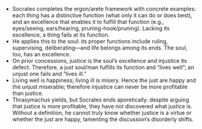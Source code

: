 - Socrates completes the ergon/arete framework with concrete examples: each thing has a distinctive function (what only it can do or does best), and an excellence that enables it to fulfill that function (e.g., eyes/seeing, ears/hearing, pruning-hook/pruning). Lacking its excellence, a thing fails at its function.
- He applies this to the soul: its proper functions include ruling, supervising, deliberating—and life belongs among its ends. The soul, too, has an excellence.
- On prior concessions, justice is the soul’s excellence and injustice its defect. Therefore, a just soul/man fulfills its function and “lives well”; an unjust one fails and “lives ill.”
- Living well is happiness; living ill is misery. Hence the just are happy and the unjust miserable; therefore injustice can never be more profitable than justice.
- Thrasymachus yields, but Socrates ends aporetically: despite arguing that justice is more profitable, they have not discovered what justice is. Without a definition, he cannot truly know whether justice is a virtue or whether the just are happy, lamenting the discussion’s disorderly shifts.